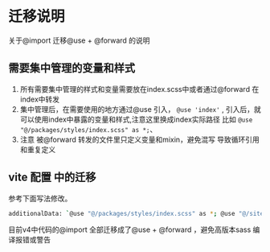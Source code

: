 # 迁移说明

关于@import 迁移@use + @forward 的说明

## 需要集中管理的变量和样式

1. 所有需要集中管理的样式和变量需要放在index.scss中或者通过@forward 在index中转发
2. 集中管理后，在需要使用的地方通过@use 引入， `@use 'index'` , 引入后，就可以使用index中暴露的变量和样式,注意这里换成index实际路径 比如 `@use "@/packages/styles/index.scss" as *;`、
3. 注意 被@forward 转发的文件里只定义变量和mixin，避免混写 导致循环引用和重复定义

## vite 配置 中的迁移

参考下面写法修改。

```bash
additionalData: `@use "@/packages/styles/index.scss" as *; @use "@/sites/assets/styles/index.scss" as *;`
```

目前v4中代码的@import 全部迁移成了@use + @forward ，避免高版本sass 编译报错或警告

